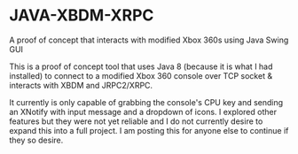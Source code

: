 # JAVA-XBDM-XRPC
A proof of concept that interacts with modified Xbox 360s using Java Swing GUI


This is a proof of concept tool that uses Java 8 (because it is what I had installed) to connect to a modified Xbox 360 console over TCP socket & interacts with XBDM and JRPC2/XRPC.

It currently is only capable of grabbing the console's CPU key and sending an XNotify with input message and a dropdown of icons. I explored other features but they were not yet reliable and I do not currently desire to expand this into a full project. I am posting this for anyone else to continue if they so desire.
